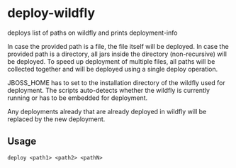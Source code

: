 # deploy-wildfly
deploys list of paths on wildfly and prints deployment-info

In case the provided path is a file, the file itself will be deployed. In case the provided path is a directory, all
jars inside the directory (non-recursive) will be deployed. To speed up deployment of multiple files, all paths will be
collected together and will be deployed using a single deploy operation.

JBOSS_HOME has to set to the installation directory of the wildfly used for deployment. The scripts auto-detects
whether the wildfly is currently running or has to be embedded for deployment.

Any deployments already that are already deployed in wildfly will be replaced by the new deployment.

## Usage
`deploy <path1> <path2> <pathN>`
